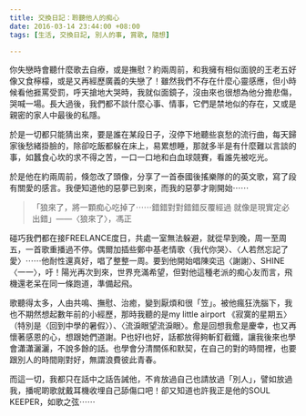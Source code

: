 ```yaml
---
title: 交換日記：聆聽他人的痴心
date: 2016-03-14 23:44:00 +08:00
tags: [生活, 交換日記, 別人的事, 賞歌, 隨想]

---
```


  
  
  
你失戀時會聽什麼歌去自療，或是撫慰？約兩周前，和我擁有相似面貌的王老五好像又食檸檬，或是又再經歷廣義的失戀了！雖然我們不存在什麼心靈感應，但小時候看他捱罵受罰，呼天搶地大哭時，我就似面鏡子，沒由來也很想為他分擔悲傷，哭喊一場。長大過後，我們都不談什麼心事、情事，它們是禁地似的存在，又或是親密的家人中最後的私隱。  
  
於是一切都只能猜出來，要是誰在某段日子，沒停下地聽些哀愁的流行曲，每天歸家後愁緒掛臉的，除卻吃飯都躲在床上，易累想睡，那就多半是有什麼難以言談的事，如蠶食心坎的求不得之苦，一口一口地和白血球競賽，看誰先被吃光。  
  
  
於是他在約兩周前，倏忽改了頭像，分享了一首泰國後搖樂隊的的英文歌，寫了段有關愛的感言。我便知道他的惡夢已到來，而我的惡夢才剛開始⋯⋯  
  
> 「狼來了，將一顆痴心吃掉了⋯⋯錯錯對對錯錯反覆經過 就像是現實定必出錯」——〈狼來了〉，馮正

  
碰巧我們都在接FREELANCE度日，共處一室無法躲避，就從早到晚，周一至周五，一首歌重播過不停。偶爾加插些鄭中基老情歌〈我代你哭〉、〈人若然忘記了愛〉⋯⋯他耐性還真好，唱了整整一周。要到他開始唱陳奕迅〈謝謝〉、SHINE〈一一〉，吁！陽光再次到來，世界充滿希望，但對他這種老派的痴心友而言，飛機還老呆在同一條跑道，準備起飛。  
  
  
歌聽得太多，人由共鳴、撫慰、治癒，變到厭煩和很「笠」。被他瘋狂洗腦下，我也不期然想起數年前的小經歷，那時我聽的是my little airport 《寂寞的星期五〉（特別是〈回到中學的暑假〉）、〈流淚眼望流淚眼〉。愈是回想我愈是慶幸，也又再懷著感恩的心，想跟她們道謝。P也好I也好，話都放得夠斬釘截鐵，讓我後來也學會瀟瀟灑灑，不說多餘的話。也學會分清關係和默契，在自己的對的時間裡，也要跟別人的時間剛對好，無謂浪費彼此青春。  
  
而這一切，我都只在話中之話告誡他，不肯放過自己也請放過「別人」，譬如放過我，播呢啲歌就戴耳機收埋自己舔傷口吧！卻又知道也許我正是他的SOUL KEEPER，如歌之弦⋯⋯  
  
  
